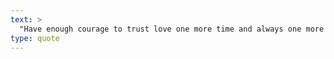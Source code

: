```yaml
---
text: >
  "Have enough courage to trust love one more time and always one more time." - Maya Angelou
type: quote
---
```

